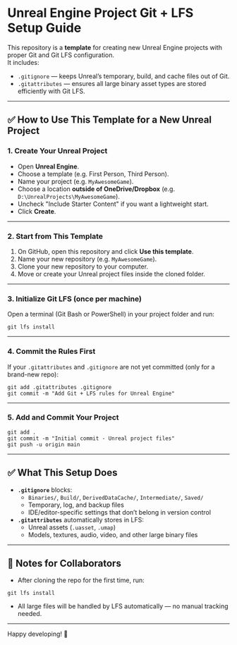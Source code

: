 # Unreal Engine Project Git + LFS Setup Guide

This repository is a **template** for creating new Unreal Engine projects with proper Git and Git LFS configuration.  
It includes:
- `.gitignore` — keeps Unreal’s temporary, build, and cache files out of Git.
- `.gitattributes` — ensures all large binary asset types are stored efficiently with Git LFS.

---

## ✅ How to Use This Template for a New Unreal Project

### 1. Create Your Unreal Project
- Open **Unreal Engine**.
- Choose a template (e.g. First Person, Third Person).
- Name your project (e.g. `MyAwesomeGame`).
- Choose a location **outside of OneDrive/Dropbox** (e.g. `D:\UnrealProjects\MyAwesomeGame`).
- Uncheck "Include Starter Content" if you want a lightweight start.
- Click **Create**.

---

### 2. Start from This Template
1. On GitHub, open this repository and click **Use this template**.
2. Name your new repository (e.g. `MyAwesomeGame`).
3. Clone your new repository to your computer.
4. Move or create your Unreal project files inside the cloned folder.

---

### 3. Initialize Git LFS (once per machine)
Open a terminal (Git Bash or PowerShell) in your project folder and run:
```
git lfs install
```

---

### 4. Commit the Rules First
If your `.gitattributes` and `.gitignore` are not yet committed (only for a brand-new repo):
```
git add .gitattributes .gitignore
git commit -m "Add Git + LFS rules for Unreal Engine"
```

---

### 5. Add and Commit Your Project
```
git add .
git commit -m "Initial commit - Unreal project files"
git push -u origin main
```

---

## ✅ What This Setup Does
- **`.gitignore`** blocks:
  - `Binaries/`, `Build/`, `DerivedDataCache/`, `Intermediate/`, `Saved/`  
  - Temporary, log, and backup files
  - IDE/editor-specific settings that don’t belong in version control
- **`.gitattributes`** automatically stores in LFS:
  - Unreal assets (`.uasset`, `.umap`)
  - Models, textures, audio, video, and other large binary files

---

## 📌 Notes for Collaborators
- After cloning the repo for the first time, run:
```
git lfs install
```
- All large files will be handled by LFS automatically — no manual tracking needed.

---

Happy developing! 🚀
